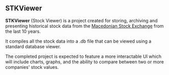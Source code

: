 ## STKViewer

**STKViewer** (Stock Viewer) is a project created for storing, archiving and presenting historical stock data from the [Macedonian Stock Exchange](https://www.mse.mk/) from the last 10 years.

It compiles all the stock data into a .db file that can be viewed using a standard database viewer.

The completed project is expected to feature a more interactable UI which will include charts, graphs, and the ability to compare between two or more companies' stock values.